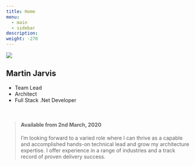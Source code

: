```yaml
---
title: Home
menu:
  - main
  - sidebar
description: 
weight: -270
---
```

<img src="/images/martin2020_300x300.jpg" class="profile" />

<section class="summary">

# Martin Jarvis

* Team Lead
* Architect
* Full Stack .Net Developer

</section>
<br class="clear" />

> #### Available from 2nd March, 2020
> I’m looking forward to a varied role where I can thrive as a capable and accomplished
> hands-on technical lead and grow my architecture expertise. I offer experience in
> a range of industries and a track record of proven delivery success.
